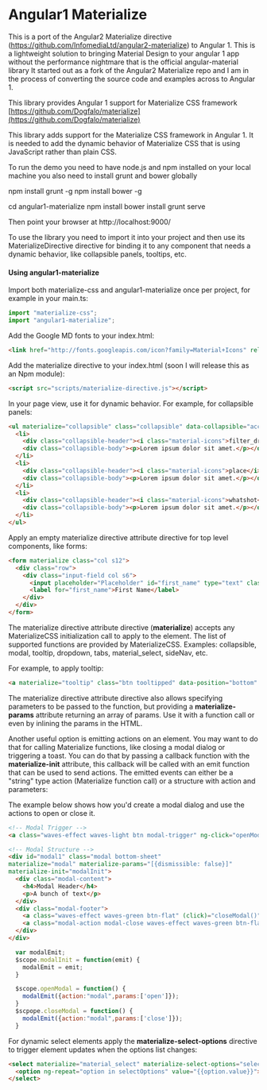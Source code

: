 # Angular1 Materialize

This is a port of the Angular2 Materialize directive (https://github.com/InfomediaLtd/angular2-materialize) to Angular 1. 
This is a lightweight solution to bringing Material Design to your angular 1 app without the performance nightmare that is the official angular-material library
It started out as a fork of the Angular2 Materialize repo and I am in the process of converting the source code and examples across to Angular 1.

This library provides Angular 1 support for Materialize CSS framework [https://github.com/Dogfalo/materialize](https://github.com/Dogfalo/materialize)

This library adds support for the Materialize CSS framework in Angular 1. 
It is needed to add the dynamic behavior of Materialize CSS that is using JavaScript rather than plain CSS.

To run the demo you need to have node.js and npm installed on your local machine
you also need to install grunt and bower globally

npm install grunt -g
npm install bower -g

cd angular1-materialize
npm install
bower install
grunt serve

Then point your browser at http://localhost:9000/

To use the library you need to import it into your project and then use its MaterializeDirective 
directive for binding it to any component that needs a dynamic behavior, like collapsible panels, tooltips, etc.

#### Using angular1-materialize

Import both materialize-css and angular1-materialize once per project, for example in your main.ts:
```js
import "materialize-css";
import "angular1-materialize";
```

Add the Google MD fonts to your index.html:
```html
<link href="http://fonts.googleapis.com/icon?family=Material+Icons" rel="stylesheet">
```
Add the materialize directive to your index.html (soon I will release this as an Npm module):
```html
<script src="scripts/materialize-directive.js"></script>
```

In your page view, use it for dynamic behavior. For example, for collapsible panels:
```html
<ul materialize="collapsible" class="collapsible" data-collapsible="accordion">
  <li>
    <div class="collapsible-header"><i class="material-icons">filter_drama</i>First</div>
    <div class="collapsible-body"><p>Lorem ipsum dolor sit amet.</p></div>
  </li>
  <li>
    <div class="collapsible-header"><i class="material-icons">place</i>Second</div>
    <div class="collapsible-body"><p>Lorem ipsum dolor sit amet.</p></div>
  </li>
  <li>
    <div class="collapsible-header"><i class="material-icons">whatshot</i>Third</div>
    <div class="collapsible-body"><p>Lorem ipsum dolor sit amet.</p></div>
  </li>
</ul>

```

Apply an empty materialize directive attribute directive for top level components, like forms:
```html
<form materialize class="col s12">
  <div class="row">
    <div class="input-field col s6">
      <input placeholder="Placeholder" id="first_name" type="text" class="validate">
      <label for="first_name">First Name</label>
    </div>
  </div>
</form>
```

The materialize directive attribute directive (**materialize**) accepts any MaterializeCSS 
initialization call to apply to the element. The list of supported functions are provided by 
MaterializeCSS. Examples: collapsible, modal, tooltip, dropdown, tabs, material_select, sideNav, etc.

For example, to apply tooltip:
```html
<a materialize="tooltip" class="btn tooltipped" data-position="bottom" data-delay="50" data-tooltip="I am tooltip">Hover me!</a>
```

The materialize directive attribute directive also allows specifying parameters to be passed to the function, 
but providing a **materialize-params** attribute returning an array of params. Use it with a function 
call or even by inlining the params in the HTML.

Another useful option is emitting actions on an element. You may want to do that for calling Materialize functions, 
like closing a modal dialog or triggering a toast. You can do that by passing a callback function
with the **materialize-init** attribute, this callback will be called with an emit function that can be used
to send actions. The emitted events can either be a "string" type action (Materialize function call) 
or a structure with action and parameters:

The example below shows how you'd create a modal dialog and use the actions to open or close it.
```html
<!-- Modal Trigger -->
<a class="waves-effect waves-light btn modal-trigger" ng-click="openModal()">Modal</a>

<!-- Modal Structure -->
<div id="modal1" class="modal bottom-sheet" 
materialize="modal" materialize-params="[{dismissible: false}]" 
materialize-init="modalInit">
  <div class="modal-content">
    <h4>Modal Header</h4>
    <p>A bunch of text</p>
  </div>
  <div class="modal-footer">
    <a class="waves-effect waves-green btn-flat" (click)="closeModal()">Close</a>
    <a class="modal-action modal-close waves-effect waves-green btn-flat">Agree</a>
  </div>
</div>
```
```js
  var modalEmit;
  $scope.modalInit = function(emit) {
    modalEmit = emit;
  }

  $scope.openModal = function() {
    modalEmit({action:"modal",params:['open']});
  }
  $scpope.closeModal = function() {
    modalEmit({action:"modal",params:['close']});
  }
```

For dynamic select elements apply the **materialize-select-options** directive to trigger element updates 
when the options list changes:
```html
<select materialize="material_select" materialize-select-options="selectOptions">
  <option ng-repeat="option in selectOptions" value="{{option.value}}">{{option.name}}</option>
</select>
```

